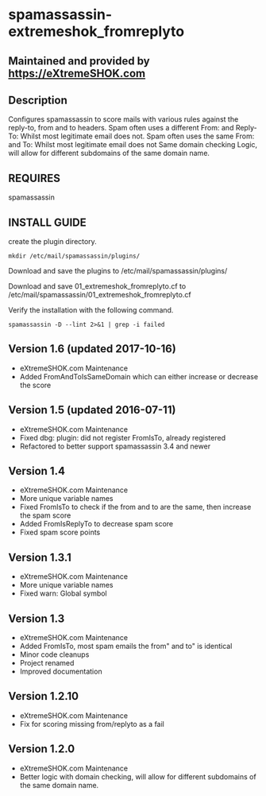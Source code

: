 # spamassassin-extremeshok_fromreplyto

## Maintained and provided by https://eXtremeSHOK.com

## Description
Configures spamassassin to score mails with various rules against the reply-to, from and to headers.
Spam often uses a different From: and Reply-To: Whilst most legitimate email does not.
Spam often uses the same From: and To: Whilst most legitimate email does not
Same domain checking Logic, will allow for different subdomains of the same domain name.

## REQUIRES
spamassassin

## INSTALL GUIDE

create the plugin directory.
```
mkdir /etc/mail/spamassassin/plugins/
```

Download and save the plugins to /etc/mail/spamassassin/plugins/

Download and save 01_extremeshok_fromreplyto.cf to /etc/mail/spamassassin/01_extremeshok_fromreplyto.cf

Verify the installation with the following command.
```
spamassassin -D --lint 2>&1 | grep -i failed
```

## Version 1.6 (updated 2017-10-16)
 - eXtremeSHOK.com Maintenance
 - Added FromAndToIsSameDomain which can either increase or decrease the score

## Version 1.5 (updated 2016-07-11)
 - eXtremeSHOK.com Maintenance
 - Fixed dbg: plugin: did not register FromIsTo, already registered
 - Refactored to better support spamassassin 3.4 and newer

## Version 1.4
 - eXtremeSHOK.com Maintenance
 - More unique variable names
 - Fixed FromIsTo to check if the from and to are the same, then increase the spam score
 - Added FromIsReplyTo to decrease spam score
 - Fixed spam score points

## Version 1.3.1
 - eXtremeSHOK.com Maintenance
 - More unique variable names
 - Fixed warn: Global symbol

## Version 1.3
 - eXtremeSHOK.com Maintenance
 - Added FromIsTo, most spam emails the from" and to" is identical
 - Minor code cleanups
 - Project renamed
 - Improved documentation

## Version 1.2.10
 - eXtremeSHOK.com Maintenance
 - Fix for scoring missing from/replyto as a fail

## Version 1.2.0
 - eXtremeSHOK.com Maintenance
 - Better logic with domain checking, will allow for different subdomains of the same domain name.
